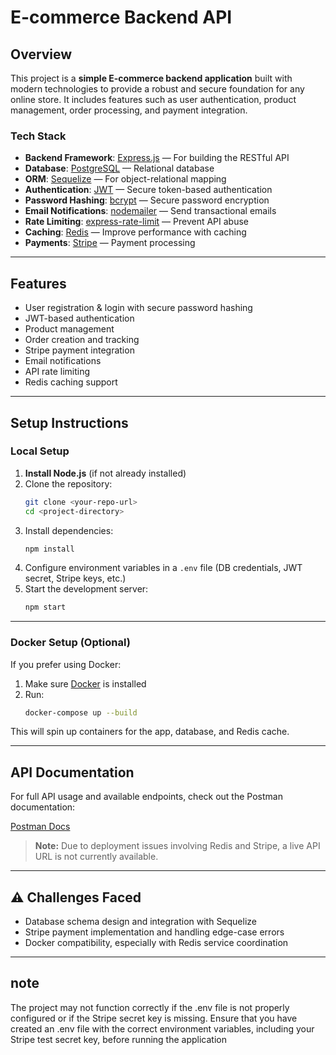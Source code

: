 #  E-commerce Backend API

##  Overview

This project is a **simple E-commerce backend application** built with modern technologies to provide a robust and secure foundation for any online store. It includes features such as user authentication, product management, order processing, and payment integration.

###  Tech Stack

- **Backend Framework**: [Express.js](https://expressjs.com/) — For building the RESTful API
- **Database**: [PostgreSQL](https://www.postgresql.org/) — Relational database
- **ORM**: [Sequelize](https://sequelize.org/) — For object-relational mapping
- **Authentication**: [JWT](https://github.com/auth0/node-jsonwebtoken) — Secure token-based authentication
- **Password Hashing**: [bcrypt](https://github.com/kelektiv/node.bcrypt.js) — Secure password encryption
- **Email Notifications**: [nodemailer](https://nodemailer.com/about/) — Send transactional emails
- **Rate Limiting**: [express-rate-limit](https://www.npmjs.com/package/express-rate-limit) — Prevent API abuse
- **Caching**: [Redis](https://redis.io/) — Improve performance with caching
- **Payments**: [Stripe](https://stripe.com/) — Payment processing

---

##  Features

- User registration & login with secure password hashing  
-  JWT-based authentication  
-  Product management  
-  Order creation and tracking  
-  Stripe payment integration  
-  Email notifications  
-  API rate limiting  
-  Redis caching support  

---

##  Setup Instructions

###  Local Setup

1. **Install Node.js** (if not already installed)  
2. Clone the repository:
   ```bash
   git clone <your-repo-url>
   cd <project-directory>
   ```
3. Install dependencies:
   ```bash
   npm install
   ```
4. Configure environment variables in a `.env` file (DB credentials, JWT secret, Stripe keys, etc.)
5. Start the development server:
   ```bash
   npm start
   ```

---

###  Docker Setup (Optional)

If you prefer using Docker:

1. Make sure [Docker](https://www.docker.com/) is installed
2. Run:
   ```bash
   docker-compose up --build
   ```

This will spin up containers for the app, database, and Redis cache.

---

##  API Documentation

For full API usage and available endpoints, check out the Postman documentation:

 [Postman Docs](https://documenter.getpostman.com/view/17578628/2sB2cd4HhC)

> **Note:** Due to deployment issues involving Redis and Stripe, a live API URL is not currently available.

---

## ⚠ Challenges Faced

- Database schema design and integration with Sequelize  
- Stripe payment implementation and handling edge-case errors  
- Docker compatibility, especially with Redis service coordination  

---

## note

The project may not function correctly if the .env file is not properly configured or if the Stripe secret key is missing. Ensure that you have created an .env file with the correct environment variables, including your Stripe test secret key, before running the application

